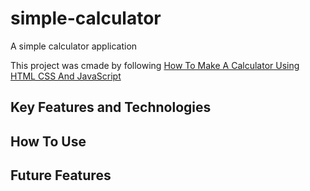 # simple-calculator
A simple calculator application

This project was cmade by following [How To Make A Calculator Using HTML CSS And JavaScript](https://youtu.be/cGgLHJGyS34?si=p_aM1vXAcD3ZBlif)

## Key Features and Technologies

## How To Use

## Future Features
